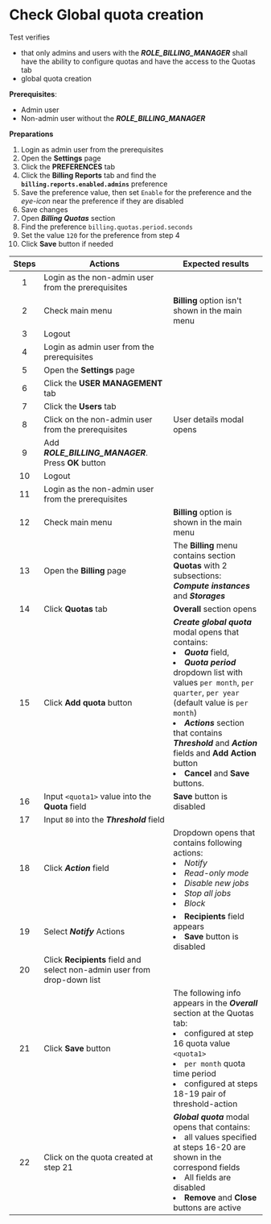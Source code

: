 # Check Global quota creation

Test verifies 
- that only admins and users with the ***ROLE_BILLING_MANAGER*** shall have the ability to configure quotas and have the access to the Quotas tab
- global quota creation

**Prerequisites**:
- Admin user
- Non-admin user without the ***ROLE_BILLING_MANAGER***

**Preparations**
1. Login as admin user from the prerequisites
2. Open the **Settings** page
3. Click the **PREFERENCES** tab
4. Click the **Billing Reports** tab and find the **`billing.reports.enabled.admins`** preference
5. Save the preference value, then set `Enable` for the preference and the *eye-icon* near the preference if they are disabled
6. Save changes
7. Open ***Billing Quotas*** section
8. Find the preference `billing.quotas.period.seconds`
9. Set the value `120` for the preference from step 4 
10. Click **Save** button if needed

| Steps | Actions | Expected results |
| :---: | --- | --- |
| 1 | Login as the non-admin user from the prerequisites | |
| 2 | Check main menu | **Billing** option isn't shown in the main menu|
| 3 | Logout
| 4 | Login as admin user from the prerequisites |
| 5 | Open the **Settings** page | |
| 6 | Click the **USER MANAGEMENT** tab | |
| 7 | Click the **Users** tab | |
| 8 | Click on the non-admin user from the prerequisites | User details modal opens |
| 9 | Add ***ROLE_BILLING_MANAGER***. Press **OK** button
| 10 | Logout | |
| 11 | Login as the non-admin user from the prerequisites | |
| 12 | Check main menu | **Billing** option is shown in the main menu |
| 13 | Open the **Billing** page | The **Billing** menu contains section **Quotas** with 2 subsections: ***Compute instances*** and ***Storages*** |
| 14 | Click **Quotas** tab | **Overall** section opens |
| 15 | Click **Add quota** button | ***Create global quota*** modal opens that contains: <li> ***Quota*** field, <li> ***Quota period*** dropdown list with values `per month`, `per quarter`, `per year` (default value is `per month`) <li> ***Actions*** section that contains ***Threshold*** and ***Action*** fields and **Add Action** button <li> **Cancel** and **Save** buttons. |
| 16 | Input `<quota1>` value into the **Quota** field | **Save** button is disabled |
| 17 | Input `80` into the ***Threshold*** field | |
| 18 | Click ***Action*** field | Dropdown opens that contains following actions: <li> *Notify* <li> *Read-only mode* <li> *Disable new jobs* <li> *Stop all jobs* <li> *Block* |
| 19 | Select ***Notify*** Actions | <li> **Recipients** field appears <li> **Save** button is disabled |
| 20 | Click **Recipients** field and select non-admin user from drop-down list | |
| 21 | Click **Save** button | The following info appears in the ***Overall*** section at the Quotas tab: <li> configured at step 16 quota value `<quota1>` <li> `per month` quota time period <li> configured at steps 18-19 pair of threshold-action |
| 22 | Click on the quota created at step 21 | ***Global quota*** modal opens that contains: <li> all values specified at steps 16-20 are shown in the correspond fields <li> All fields are disabled <li> **Remove** and **Close** buttons are active |
 
